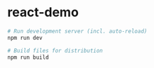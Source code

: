# react-demo

```bash
# Run development server (incl. auto-reload)
npm run dev

# Build files for distribution
npm run build
```
